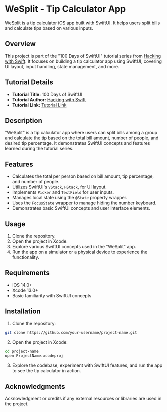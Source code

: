 
# WeSplit - Tip Calculator App

WeSplit is a tip calculator iOS app built with SwiftUI. It helps users split bills and calculate tips based on various inputs.

## Overview

This project is part of the "100 Days of SwiftUI" tutorial series from [Hacking with Swift](https://www.hackingwithswift.com/100/swiftui#). It focuses on building a tip calculator app using SwiftUI, covering UI layout, input handling, state management, and more.

## Tutorial Details

- **Tutorial Title:** 100 Days of SwiftUI
- **Tutorial Author:** [Hacking with Swift](https://www.hackingwithswift.com)
- **Tutorial Link:** [Tutorial Link](https://www.hackingwithswift.com/100/swiftui#)

## Description

"WeSplit" is a tip calculator app where users can split bills among a group and calculate the tip based on the total bill amount, number of people, and desired tip percentage. It demonstrates SwiftUI concepts and features learned during the tutorial series.

## Features

- Calculates the total per person based on bill amount, tip percentage, and number of people.
- Utilizes SwiftUI's `VStack`, `HStack`, for UI layout.
- Implements `Picker` and `TextField` for user inputs.
- Manages local state using the `@State` property wrapper.
- Uses the `FocusState` wrapper to manage hiding the number keyboard.
- Demonstrates basic SwiftUI concepts and user interface elements.

## Usage

1. Clone the repository.
2. Open the project in Xcode.
3. Explore various SwiftUI concepts used in the "WeSplit" app.
4. Run the app on a simulator or a physical device to experience the functionality.

## Requirements

- iOS 14.0+
- Xcode 13.0+
- Basic familiarity with SwiftUI concepts

## Installation

1. Clone the repository:

```bash
git clone https://github.com/your-username/project-name.git
```

2. Open the project in Xcode:

```bash
cd project-name
open ProjectName.xcodeproj
```

3. Explore the codebase, experiment with SwiftUI features, and run the app to see the tip calculator in action.

## Acknowledgments

Acknowledgment or credits if any external resources or libraries are used in the project.
